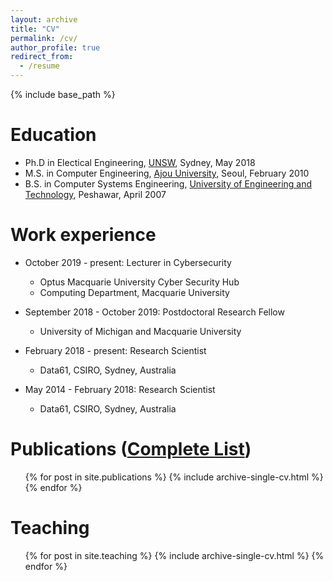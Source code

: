 ```yaml
---
layout: archive
title: "CV"
permalink: /cv/
author_profile: true
redirect_from:
  - /resume
---
```


{% include base_path %}

Education
======
* Ph.D in Electical Engineering, [UNSW](https://www.unsw.edu.au), Sydney, May 2018
* M.S. in Computer Engineering, [Ajou University](https://www.ajou.ac.kr), Seoul, February 2010
* B.S. in Computer Systems Engineering, [University of Engineering and Technology](http://www.uetpeshawar.edu.pk/), Peshawar, April 2007


Work experience
======
* October 2019 - present: Lecturer in Cybersecurity
  * Optus Macquarie University Cyber Security Hub
  * Computing Department, Macquarie University

* September 2018 - October 2019: Postdoctoral Research Fellow
  * University of Michigan and Macquarie University
  
* February 2018 - present: Research Scientist
  * Data61, CSIRO, Sydney, Australia

* May 2014 - February 2018: Research Scientist
  * Data61, CSIRO, Sydney, Australia
  

Publications ([Complete List](https://scholar.google.com.au/citations?user=vkSaUFwAAAAJ&hl=en))
======
  <ul>{% for post in site.publications %}
    {% include archive-single-cv.html %}
  {% endfor %}</ul>
  

Teaching
======
  <ul>{% for post in site.teaching %}
    {% include archive-single-cv.html %}
  {% endfor %}</ul>


